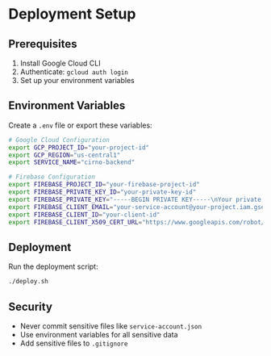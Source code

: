 # Deployment Setup

## Prerequisites

1. Install Google Cloud CLI
2. Authenticate: `gcloud auth login`
3. Set up your environment variables

## Environment Variables

Create a `.env` file or export these variables:

```bash
# Google Cloud Configuration
export GCP_PROJECT_ID="your-project-id"
export GCP_REGION="us-central1"
export SERVICE_NAME="cirno-backend"

# Firebase Configuration
export FIREBASE_PROJECT_ID="your-firebase-project-id"
export FIREBASE_PRIVATE_KEY_ID="your-private-key-id"
export FIREBASE_PRIVATE_KEY="-----BEGIN PRIVATE KEY-----\nYour private key here\n-----END PRIVATE KEY-----"
export FIREBASE_CLIENT_EMAIL="your-service-account@your-project.iam.gserviceaccount.com"
export FIREBASE_CLIENT_ID="your-client-id"
export FIREBASE_CLIENT_X509_CERT_URL="https://www.googleapis.com/robot/v1/metadata/x509/your-service-account%40your-project.iam.gserviceaccount.com"
```

## Deployment

Run the deployment script:

```bash
./deploy.sh
```

## Security

- Never commit sensitive files like `service-account.json`
- Use environment variables for all sensitive data
- Add sensitive files to `.gitignore`
